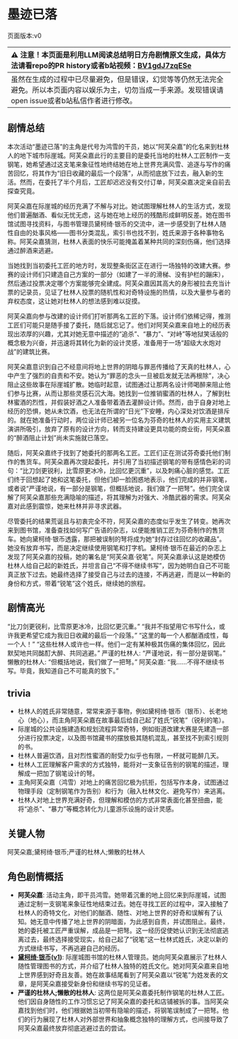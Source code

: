 # 墨迹已落
页面版本:v0
 

| :warning: 注意！本页面是利用LLM阅读总结明日方舟剧情原文生成，具体方法请看repo的PR history或者b站视频：[BV1gdJ7zqESe](https://www.bilibili.com/video/BV1gdJ7zqESe/)         |
|:----------------------------|
| 虽然在生成的过程中已尽量避免，但是错误，幻觉等等仍然无法完全避免。所以本页面内容以娱乐为主，切勿当成一手来源。发现错误请open issue或者b站私信作者进行修改。|



## 剧情总结
本次活动“墨迹已落”的主角是代号为鸿雪的干员，她以“阿芙朵嘉”的化名来到杜林人的地下城市际崖城。阿芙朵嘉此行的主要目的是委托当地的杜林人工匠制作一支钢笔，她希望通过这支笔来象征性地终结她在地上世界充满风雪、追逐与写作的痛苦回忆，将其作为“旧日收藏的最后一个段落”，从而彻底放下过去，融入新的生活。然而，在委托了半个月后，工匠却迟迟没有交付订单，阿芙朵嘉决定亲自前去探查究竟。

阿芙朵嘉在际崖城的经历充满了不解与对比。她试图理解杜林人的生活方式，发现他们普遍酗酒、看似无忧无虑，这与她在地上经历的残酷形成鲜明反差。她在图书馆试图寻找资料，与图书管理员黛柯绮·银币的交流中，进一步感受到了杜林人随性自由的处事风格——图书分类混乱，索引书也找不到，姓氏来源于各种事物名称。阿芙朵嘉猜测，杜林人表面的快乐可能掩盖着某种共同的深刻伤痛，他们选择通过醉酒来逃避。

当她找到当初委托工匠的地方时，发现整条街区正在进行一场独特的改建大赛。参赛的设计师们只建造自己方案的一部分（如建了一半的滑梯、没有护栏的蹦床），然后通过投票决定哪个方案能够完全建成。阿芙朵嘉因其高大的身形被拉去充当计票的记录员，见证了杜林人投票的随机性和对奇特设施的热情，以及大量参与者的弃权态度，这让她对杜林人的想法感到难以捉摸。

阿芙朵嘉向参与改建的设计师们打听那两名工匠的下落。设计师们依稀记得，推测工匠们可能只是随手接了委托，随后就忘记了。他们对阿芙朵嘉来自地上的经历表现出浓厚的兴趣，尤其对她无意中描述的“追杀”、“暴力”、“对峙”等地狱笑话般的概念极为兴奋，并迅速将其转化为新的设计灵感，准备用于一场“超级大水炮对战”的建筑比赛。

阿芙朵嘉意识到自己不经意间将地上世界的阴暗与罪恶传播给了天真的杜林人，心中产生了强烈的自责和不安。她认为“罪恶的念头一旦被启发就无法再根除”，决心阻止这些故事在际崖城扩散。她临时起意，试图通过让那两名设计师喝醉来阻止他们参与比赛，从而让那些灵感石沉大海。她找到一位推销蜜酒的杜林人，了解到杜林蜜酒的烈性，并假装好酒之人准备带着酒去灌醉设计师。然而，由于自身对地上经历的恐惧，她从未饮酒，也无法在所谓的“日光”下安睡，内心深处对饮酒是排斥的。就在她准备行动时，两位设计师已被另一位名为芬奇的杜林人的实用主义建筑演讲所吸引，放弃了原有的设计方向，转而支持建设更具功能的商业街，阿芙朵嘉的“醉酒阻止计划”尚未实施就已落空。

随后，阿芙朵嘉终于找到了她委托的那两名工匠。工匠们正在测试芬奇委托他们制作的售货车。阿芙朵嘉再次提起委托，并引用了当初描述钢笔的带有感情色彩的词句：“比刀剑更锐利，比雪原更冰冷，比回忆更沉重”，以及刺痛心脏的感觉。工匠们终于回想起了她和这笔委托，但他们却一脸困惑地表示，他们完成的并非钢笔，或者说“严谨地说，有一部分是钢笔，但概括地说，我们做了一把弩”。他们完全误解了阿芙朵嘉那些充满隐喻的描述，将其理解为对强大、冷酷武器的需求。阿芙朵嘉对此感到震惊，她来杜林并非寻求武器。

尽管委托的结果荒诞且与初衷完全不符，阿芙朵嘉的态度似乎发生了转变。她再次来到图书馆，准备查找如何写广告语的杂志，以便能推销工匠为芬奇制作的售货车。她向黛柯绮·银币透露，那把被误制的弩将成为她“封存过往回忆的收藏品”。她没有放弃书写，而是决定继续使用钢笔和打字机。黛柯绮·银币在最近的杂志上发现了阿芙朵嘉的投稿，她的署名是“阿芙朵嘉·锐笔”。阿芙朵嘉承认这是她模仿杜林人给自己起的新姓氏，并坦言自己“不得不继续书写”，因为她明白自己不可能真正放下过去。她最终选择了接受自己与过去的连接，不再逃避，而是以一种新的身份和方式，带着“锐笔”这个姓氏，继续她的旅程。
## 剧情高光
“比刀剑更锐利，比雪原更冰冷，比回忆更沉重。”
“我并不指望用它书写什么，或许我更希望它成为我旧日收藏的最后一个段落。”
“这里的每一个人都酗酒成性，每一个人！”
“这些杜林人或许也一样。他们一定有某种极其伤痛的集体回忆，因此默契地共同酩酊大醉、共同逃避。”
严谨的杜林人: “严谨地说，有一部分是钢笔。”
懒散的杜林人: “但概括地说，我们做了一把弩。”
阿芙朵嘉: “我......不得不继续书写。毕竟，我知道自己不可能真的放下。”
## trivia
- 杜林人的姓氏非常随意，常常来源于事物，例如黛柯绮·银币（银币）、长老地心（地心），而主角阿芙朵嘉在故事最后给自己起了姓氏“锐笔”（锐利的笔）。
- 际崖城的公共设施建造和规划流程异常奇特，例如街道改建大赛是先建造一部分进行投票决定，以及图书馆藏书的摆放极其随机混乱，甚至找不到索引规则的书。
- 杜林人普遍饮酒，且对烈性蜜酒的耐受力似乎也有限，一杯就可能醉几天。
- 杜林人工匠理解客户需求的方式独特，能将对一支象征告别的钢笔的描述，理解成一把加了钢笔设计的弩。
- 主角阿芙朵嘉（鸿雪）对地上的痛苦回忆极为抗拒，包括写作本身，试图通过物理手段（定制钢笔作为告别）和行为（融入杜林文化、避免写作）来逃离。
- 杜林人对地上世界充满好奇，但理解和模仿的方式非常表面化甚至扭曲，能将“追杀”、“暴力”等概念转化为儿童游乐设施的设计灵感。
## 关键人物
阿芙朵嘉;黛柯绮·银币;严谨的杜林人;懒散的杜林人
## 角色剧情概括
-   **阿芙朵嘉**: 活动主角，即干员鸿雪。她带着沉重的地上回忆来到际崖城，试图通过定制一支钢笔来象征性地结束过去。她在寻找工匠的过程中，深入接触了杜林人的奇特文化，对他们的酗酒、随性、对地上世界的好奇和误解有了认知。她无意中传播了地上世界的阴暗面，为此感到自责，并试图阻止。最终，她的委托被工匠严重误解，成品是一把弩。这一经历促使她认识到无法彻底逃离过去，最终选择接受现实，给自己起了“锐笔”这一杜林式姓氏，决定以新的方式继续书写，不再逃避自己的经历。
-   **[黛柯绮·银币](../char_v3/extended_char_7aec75.md)([v1](../chars/extended_char_7aec75.md))**: 际崖城图书馆的杜林人管理员。她向阿芙朵嘉展示了杜林人随性管理图书的方式，并介绍了杜林人独特的姓氏文化。她对阿芙朵嘉来自地上世界感到好奇且友善。她在故事结尾看到了阿芙朵嘉以“锐笔”为姓发表的文章，是阿芙朵嘉接受新身份和继续书写的见证者。
-   **严谨的杜林人;懒散的杜林人**: 这两位是阿芙朵嘉委托制作钢笔的杜林人工匠。他们因自身随性的工作习惯忘记了阿芙朵嘉的委托和店铺被拆的事。当阿芙朵嘉找到他们时，他们根据她当初带有隐喻的描述，将钢笔误制成了一把弩。他们的行为展现了杜林人对外部世界和抽象概念独特的理解方式，也间接导致了阿芙朵嘉最终放弃彻底逃避过去的尝试。